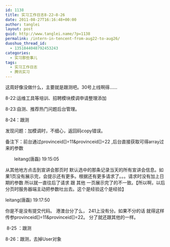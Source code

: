 ```yaml
---
id: 1138
title: 实习工作日志8-22—8-26
date: 2011-08-27T16:16:48+00:00
author: tanglei
layout: post
guid: http://www.tanglei.name/?p=1138
permalink: /intern-in-tencent-from-aug22-to-aug26/
duoshuo_thread_id:
  - 1351844048792453243
categories:
  - 实习那些事儿
tags:
  - 实习工作日志
  - 腾讯实习
---
```

这周好像没做什么，主要就是跟测吧。30号上线啊得……

8-22:运维工具等培训、招聘模块模调申请整理添加

8-23:自测、推荐热门问题后台管理。

8-24：跟测

发现问题：加模调时，不细心，返回码copy错误。

备注下：前台通过provinceid[]=11&provinceid[]=22 ,后台直接获取可得array过来的参数

<p align="left">
         leitang(唐磊) 19:15:05
</p>

<p align="left">
  从其他地方点击到宣讲会那页时 默认选中的那条记录当天的所有宣讲会信息。如果1页没有展示完，会提示还有更多。根据还有更多请求了。。。请求时没有加上日期的参数 所以就一直往后了请求 跟 其他 一页展示完了的不一致。【所以啊，以后分页时服务器端主动把参数吐出去。这个是经验这个是经验】
</p>

<p align="left">
  leitang(唐磊) 19:17:50
</p>

<p align="left">
  你是不是没有提交代码。 港澳台分了么， 241上没有分。如果不分的话 就得这样传参provinceid[]=11&provinceid[]=22。 分了就还跟其他的一样。
</p>

<p align="left">
   8-25 ：跟测
</p>

<p align="left">
  8-26：跟测，去掉User对象
</p>